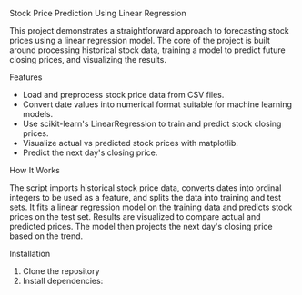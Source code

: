  Stock Price Prediction Using Linear Regression

This project demonstrates a straightforward approach to forecasting stock prices using a linear regression model. The core of the project is built around processing historical stock data, training a model to predict future closing prices, and visualizing the results.

 Features

- Load and preprocess stock price data from CSV files.
- Convert date values into numerical format suitable for machine learning models.
- Use scikit-learn's LinearRegression to train and predict stock closing prices.
- Visualize actual vs predicted stock prices with matplotlib.
- Predict the next day's closing price.

 How It Works

The script imports historical stock price data, converts dates into ordinal integers to be used as a feature, and splits the data into training and test sets. It fits a linear regression model on the training data and predicts stock prices on the test set. Results are visualized to compare actual and predicted prices. The model then projects the next day's closing price based on the trend.

 Installation

1. Clone the repository
2. Install dependencies:
